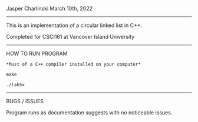 Jasper Charlinski
March 10th, 2022

--------------------------------------------------------------------------------

This is an implementation of a circular linked list in C++.

Completed for CSCI161 at Vancover Island University

--------------------------------------------------------------------------------
HOW TO RUN PROGRAM

    *Must of a C++ compiler installed on your computer*

    make 

    ./lab5x

--------------------------------------------------------------------------------

BUGS / ISSUES

Program runs as documentation suggests with no noticeable issues. 


